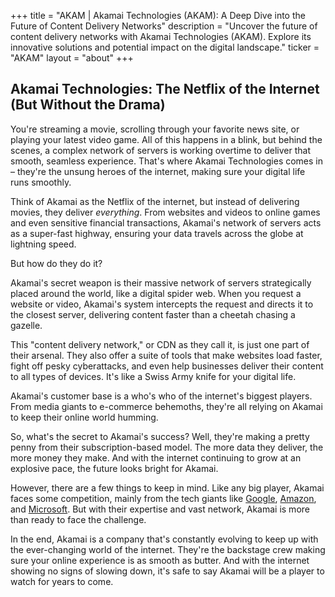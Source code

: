 +++
title = "AKAM |  Akamai Technologies (AKAM): A Deep Dive into the Future of Content Delivery Networks"
description = "Uncover the future of content delivery networks with Akamai Technologies (AKAM). Explore its innovative solutions and potential impact on the digital landscape."
ticker = "AKAM"
layout = "about"
+++

        


## Akamai Technologies: The Netflix of the Internet (But Without the Drama)

You're streaming a movie, scrolling through your favorite news site, or playing your latest video game. All of this happens in a blink, but behind the scenes, a complex network of servers is working overtime to deliver that smooth, seamless experience.  That's where Akamai Technologies comes in – they're the unsung heroes of the internet, making sure your digital life runs smoothly.

Think of Akamai as the Netflix of the internet, but instead of delivering movies, they deliver *everything*. From websites and videos to online games and even sensitive financial transactions, Akamai's network of servers acts as a super-fast highway, ensuring your data travels across the globe at lightning speed. 

But how do they do it? 

Akamai's secret weapon is their massive network of servers strategically placed around the world, like a digital spider web. When you request a website or video, Akamai's system intercepts the request and directs it to the closest server, delivering content faster than a cheetah chasing a gazelle. 

This "content delivery network," or CDN as they call it, is just one part of their arsenal. They also offer a suite of tools that make websites load faster, fight off pesky cyberattacks, and even help businesses deliver their content to all types of devices. It's like a Swiss Army knife for your digital life.

Akamai's customer base is a who's who of the internet's biggest players. From media giants to e-commerce behemoths, they're all relying on Akamai to keep their online world humming. 

So, what's the secret to Akamai's success? Well, they're making a pretty penny from their subscription-based model. The more data they deliver, the more money they make. And with the internet continuing to grow at an explosive pace, the future looks bright for Akamai.

However, there are a few things to keep in mind. Like any big player, Akamai faces some competition, mainly from the tech giants like [Google](/stocks/goog/), [Amazon](/stocks/amzn/), and [Microsoft](/stocks/msft/). But with their expertise and vast network, Akamai is more than ready to face the challenge.

In the end, Akamai is a company that's constantly evolving to keep up with the ever-changing world of the internet. They're the backstage crew making sure your online experience is as smooth as butter. And with the internet showing no signs of slowing down, it's safe to say Akamai will be a player to watch for years to come. 

        